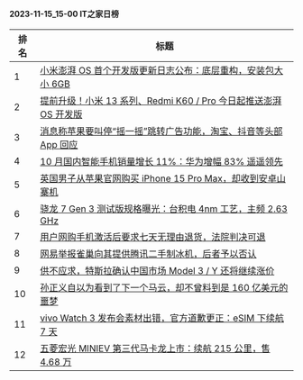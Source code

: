 #### 2023-11-15_15-00  IT之家日榜

| 排名 | 标题|
| --- | ---|
| 1 | [小米澎湃 OS 首个开发版更新日志公布：底层重构，安装包大小 6GB](https://www.ithome.com/0/732/518.htm) |
| 2 | [提前升级！小米 13 系列、Redmi K60 / Pro 今日起推送澎湃 OS 开发版](https://www.ithome.com/0/732/472.htm) |
| 3 | [消息称苹果要叫停“摇一摇”跳转广告功能，淘宝、抖音等头部 App 回应](https://www.ithome.com/0/732/512.htm) |
| 4 | [10 月国内智能手机销量增长 11%：华为增幅 83% 遥遥领先](https://www.ithome.com/0/732/523.htm) |
| 5 | [英国男子从苹果官网购买 iPhone 15 Pro Max，却收到安卓山寨机](https://www.ithome.com/0/732/547.htm) |
| 6 | [骁龙 7 Gen 3 测试版规格曝光：台积电 4nm 工艺，主频 2.63 GHz](https://www.ithome.com/0/732/552.htm) |
| 7 | [用户网购手机激活后要求七天无理由退货，法院判决可退](https://www.ithome.com/0/732/514.htm) |
| 8 | [网易举报雀巢向其提供腾讯二手制冰机，后者予以否认](https://www.ithome.com/0/732/439.htm) |
| 9 | [供不应求，特斯拉确认中国市场 Model 3 / Y 还将继续涨价](https://www.ithome.com/0/732/535.htm) |
| 10 | [孙正义自以为看到了下一个马云，却不曾料到是 160 亿美元的噩梦](https://www.ithome.com/0/732/584.htm) |
| 11 | [vivo Watch 3 发布会素材出错，官方道歉更正：eSIM 下续航 7 天](https://www.ithome.com/0/732/554.htm) |
| 12 | [五菱宏光 MINIEV 第三代马卡龙上市：续航 215 公里，售 4.68 万](https://www.ithome.com/0/732/539.htm) |

